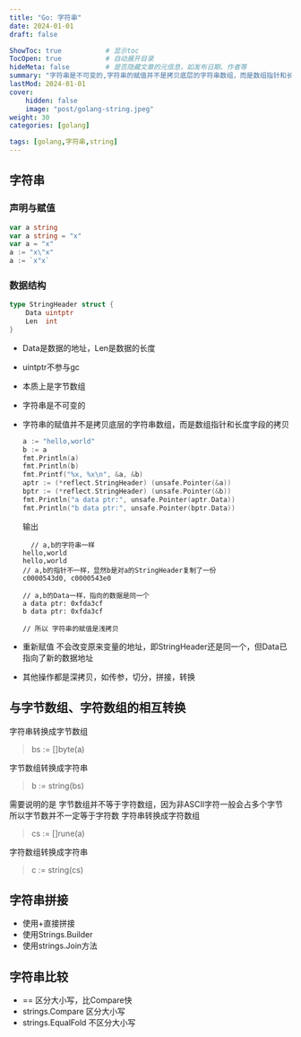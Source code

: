 ```yaml
---
title: "Go: 字符串"
date: 2024-01-01
draft: false

ShowToc: true           # 显示toc
TocOpen: true           # 自动展开目录
hideMeta: false         # 是否隐藏文章的元信息，如发布日期、作者等
summary: "字符串是不可变的,字符串的赋值并不是拷贝底层的字符串数组，而是数组指针和长度字段的拷贝,重新赋值 不会改变原来变量的地址"
lastMod: 2024-01-01
cover:
    hidden: false
    image: "post/golang-string.jpeg"
weight: 30
categories: [golang]

tags: [golang,字符串,string]
---
```


## 字符串

### 声明与赋值

```go
var a string
var a string = "x"
var a = "x"
a := "x\"x"
a := `x"x`
```

### 数据结构

```go
type StringHeader struct {
    Data uintptr
    Len  int
}
```

* Data是数据的地址，Len是数据的长度

* uintptr不参与gc

* 本质上是字节数组

* 字符串是不可变的

* 字符串的赋值并不是拷贝底层的字符串数组，而是数组指针和长度字段的拷贝
  
  ```go
  a := "hello,world"
  b := a
  fmt.Println(a)
  fmt.Println(b)
  fmt.Printf("%x, %x\n", &a, &b)
  aptr := (*reflect.StringHeader) (unsafe.Pointer(&a))
  bptr := (*reflect.StringHeader) (unsafe.Pointer(&b))
  fmt.Println("a data ptr:", unsafe.Pointer(aptr.Data))
  fmt.Println("b data ptr:", unsafe.Pointer(bptr.Data))
  ```
  
  输出
  
  ```log
    // a,b的字符串一样
  hello,world
  hello,world
  // a,b的指针不一样，显然b是对a的StringHeader复制了一份
  c0000543d0, c0000543e0
  
  // a,b的Data一样，指向的数据是同一个
  a data ptr: 0xfda3cf
  b data ptr: 0xfda3cf
  
  // 所以 字符串的赋值是浅拷贝
  ```

* 重新赋值 不会改变原来变量的地址，即StringHeader还是同一个，但Data已指向了新的数据地址

* 其他操作都是深拷贝，如传参，切分，拼接，转换

## 与字节数组、字符数组的相互转换

字符串转换成字节数组

> bs := []byte(a)

字节数组转换成字符串

> b := string(bs)

需要说明的是 字节数组并不等于字符数组，因为非ASCII字符一般会占多个字节  
所以字节数并不一定等于字符数
字符串转换成字符数组

> cs := []rune(a)

字符数组转换成字符串

> c := string(cs)

## 字符串拼接

* 使用+直接拼接
* 使用Strings.Builder
* 使用strings.Join方法

## 字符串比较

* == 区分大小写，比Compare快
* strings.Compare 区分大小写
* strings.EqualFold 不区分大小写
